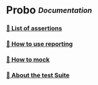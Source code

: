 # Probo <sub><sup>_Documentation_<sup><sub>

### [:link: List of assertions](./assertions.md "assertions.md")
### [:link: How to use reporting](./reporting.md "reporting.md")
### [:link: How to mock](./mock.md "mock.md")
### [:link: About the test Suite](./suite.md "suite.md")